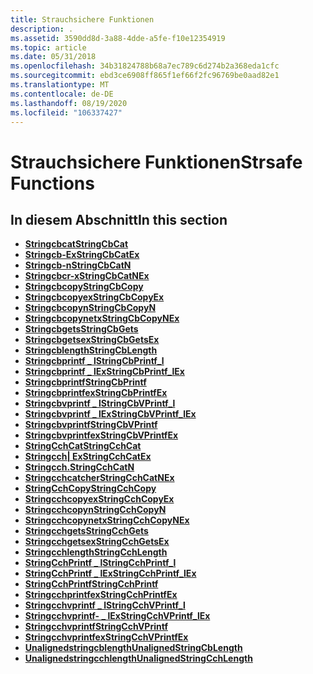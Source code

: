 ```yaml
---
title: Strauchsichere Funktionen
description: .
ms.assetid: 3590dd8d-3a88-4dde-a5fe-f10e12354919
ms.topic: article
ms.date: 05/31/2018
ms.openlocfilehash: 34b31824788b68a7ec789c6d274b2a368eda1cfc
ms.sourcegitcommit: ebd3ce6908ff865f1ef66f2fc96769be0aad82e1
ms.translationtype: MT
ms.contentlocale: de-DE
ms.lasthandoff: 08/19/2020
ms.locfileid: "106337427"
---
```

# <a name="strsafe-functions"></a><span data-ttu-id="70b1e-103">Strauchsichere Funktionen</span><span class="sxs-lookup"><span data-stu-id="70b1e-103">Strsafe Functions</span></span>

## <a name="in-this-section"></a><span data-ttu-id="70b1e-104">In diesem Abschnitt</span><span class="sxs-lookup"><span data-stu-id="70b1e-104">In this section</span></span>

-   [<span data-ttu-id="70b1e-105">**Stringcbcat**</span><span class="sxs-lookup"><span data-stu-id="70b1e-105">**StringCbCat**</span></span>](/windows/desktop/api/Strsafe/nf-strsafe-stringcbcata)
-   [<span data-ttu-id="70b1e-106">**Stringcb-Ex**</span><span class="sxs-lookup"><span data-stu-id="70b1e-106">**StringCbCatEx**</span></span>](/windows/desktop/api/Strsafe/nf-strsafe-stringcbcatexa)
-   [<span data-ttu-id="70b1e-107">**Stringcb-n**</span><span class="sxs-lookup"><span data-stu-id="70b1e-107">**StringCbCatN**</span></span>](/windows/desktop/api/Strsafe/nf-strsafe-stringcbcatna)
-   [<span data-ttu-id="70b1e-108">**Stringcbcr-x**</span><span class="sxs-lookup"><span data-stu-id="70b1e-108">**StringCbCatNEx**</span></span>](/windows/desktop/api/Strsafe/nf-strsafe-stringcbcatnexa)
-   [<span data-ttu-id="70b1e-109">**Stringcbcopy**</span><span class="sxs-lookup"><span data-stu-id="70b1e-109">**StringCbCopy**</span></span>](/windows/desktop/api/Strsafe/nf-strsafe-stringcbcopya)
-   [<span data-ttu-id="70b1e-110">**Stringcbcopyex**</span><span class="sxs-lookup"><span data-stu-id="70b1e-110">**StringCbCopyEx**</span></span>](/windows/desktop/api/Strsafe/nf-strsafe-stringcbcopyexa)
-   [<span data-ttu-id="70b1e-111">**Stringcbcopyn**</span><span class="sxs-lookup"><span data-stu-id="70b1e-111">**StringCbCopyN**</span></span>](/windows/desktop/api/Strsafe/nf-strsafe-stringcbcopyna)
-   [<span data-ttu-id="70b1e-112">**Stringcbcopynetx**</span><span class="sxs-lookup"><span data-stu-id="70b1e-112">**StringCbCopyNEx**</span></span>](/windows/desktop/api/Strsafe/nf-strsafe-stringcbcopynexa)
-   [<span data-ttu-id="70b1e-113">**Stringcbgets**</span><span class="sxs-lookup"><span data-stu-id="70b1e-113">**StringCbGets**</span></span>](/windows/desktop/api/Strsafe/nf-strsafe-stringcbgetsa)
-   [<span data-ttu-id="70b1e-114">**Stringcbgetsex**</span><span class="sxs-lookup"><span data-stu-id="70b1e-114">**StringCbGetsEx**</span></span>](/windows/desktop/api/Strsafe/nf-strsafe-stringcbgetsexa)
-   [<span data-ttu-id="70b1e-115">**Stringcblength**</span><span class="sxs-lookup"><span data-stu-id="70b1e-115">**StringCbLength**</span></span>](/windows/desktop/api/Strsafe/nf-strsafe-stringcblengtha)
-   [<span data-ttu-id="70b1e-116">**Stringcbprintf \_ l**</span><span class="sxs-lookup"><span data-stu-id="70b1e-116">**StringCbPrintf\_l**</span></span>](/windows/desktop/api/StrSafe/nf-strsafe-stringcbprintf_la)
-   [<span data-ttu-id="70b1e-117">**Stringcbprintf \_ lEx**</span><span class="sxs-lookup"><span data-stu-id="70b1e-117">**StringCbPrintf\_lEx**</span></span>](/windows/desktop/api/StrSafe/nf-strsafe-stringcbprintf_lexa)
-   [<span data-ttu-id="70b1e-118">**Stringcbprintf**</span><span class="sxs-lookup"><span data-stu-id="70b1e-118">**StringCbPrintf**</span></span>](/windows/desktop/api/Strsafe/nf-strsafe-stringcbprintfa)
-   [<span data-ttu-id="70b1e-119">**Stringcbprintfex**</span><span class="sxs-lookup"><span data-stu-id="70b1e-119">**StringCbPrintfEx**</span></span>](/windows/desktop/api/Strsafe/nf-strsafe-stringcbprintfexa)
-   [<span data-ttu-id="70b1e-120">**Stringcbvprintf \_ l**</span><span class="sxs-lookup"><span data-stu-id="70b1e-120">**StringCbVPrintf\_l**</span></span>](/windows/desktop/api/StrSafe/nf-strsafe-stringcbvprintf_la)
-   [<span data-ttu-id="70b1e-121">**Stringcbvprintf \_ lEx**</span><span class="sxs-lookup"><span data-stu-id="70b1e-121">**StringCbVPrintf\_lEx**</span></span>](/windows/desktop/api/StrSafe/nf-strsafe-stringcbvprintf_lexa)
-   [<span data-ttu-id="70b1e-122">**Stringcbvprintf**</span><span class="sxs-lookup"><span data-stu-id="70b1e-122">**StringCbVPrintf**</span></span>](/windows/desktop/api/Strsafe/nf-strsafe-stringcbvprintfa)
-   [<span data-ttu-id="70b1e-123">**Stringcbvprintfex**</span><span class="sxs-lookup"><span data-stu-id="70b1e-123">**StringCbVPrintfEx**</span></span>](/windows/desktop/api/Strsafe/nf-strsafe-stringcbvprintfexa)
-   [<span data-ttu-id="70b1e-124">**StringCchCat**</span><span class="sxs-lookup"><span data-stu-id="70b1e-124">**StringCchCat**</span></span>](/windows/desktop/api/Strsafe/nf-strsafe-stringcchcata)
-   [<span data-ttu-id="70b1e-125">**Stringcch| Ex**</span><span class="sxs-lookup"><span data-stu-id="70b1e-125">**StringCchCatEx**</span></span>](/windows/desktop/api/Strsafe/nf-strsafe-stringcchcatexa)
-   [<span data-ttu-id="70b1e-126">**Stringcch.**</span><span class="sxs-lookup"><span data-stu-id="70b1e-126">**StringCchCatN**</span></span>](/windows/desktop/api/Strsafe/nf-strsafe-stringcchcatna)
-   [<span data-ttu-id="70b1e-127">**Stringcchcatcher**</span><span class="sxs-lookup"><span data-stu-id="70b1e-127">**StringCchCatNEx**</span></span>](/windows/desktop/api/Strsafe/nf-strsafe-stringcchcatnexa)
-   [<span data-ttu-id="70b1e-128">**StringCchCopy**</span><span class="sxs-lookup"><span data-stu-id="70b1e-128">**StringCchCopy**</span></span>](/windows/desktop/api/Strsafe/nf-strsafe-stringcchcopya)
-   [<span data-ttu-id="70b1e-129">**Stringcchcopyex**</span><span class="sxs-lookup"><span data-stu-id="70b1e-129">**StringCchCopyEx**</span></span>](/windows/desktop/api/Strsafe/nf-strsafe-stringcchcopyexa)
-   [<span data-ttu-id="70b1e-130">**Stringcchcopyn**</span><span class="sxs-lookup"><span data-stu-id="70b1e-130">**StringCchCopyN**</span></span>](/windows/desktop/api/Strsafe/nf-strsafe-stringcchcopyna)
-   [<span data-ttu-id="70b1e-131">**Stringcchcopynetx**</span><span class="sxs-lookup"><span data-stu-id="70b1e-131">**StringCchCopyNEx**</span></span>](/windows/desktop/api/Strsafe/nf-strsafe-stringcchcopynexa)
-   [<span data-ttu-id="70b1e-132">**Stringcchgets**</span><span class="sxs-lookup"><span data-stu-id="70b1e-132">**StringCchGets**</span></span>](/windows/desktop/api/Strsafe/nf-strsafe-stringcchgetsa)
-   [<span data-ttu-id="70b1e-133">**Stringcchgetsex**</span><span class="sxs-lookup"><span data-stu-id="70b1e-133">**StringCchGetsEx**</span></span>](/windows/desktop/api/Strsafe/nf-strsafe-stringcchgetsexa)
-   [<span data-ttu-id="70b1e-134">**Stringcchlength**</span><span class="sxs-lookup"><span data-stu-id="70b1e-134">**StringCchLength**</span></span>](/windows/desktop/api/Strsafe/nf-strsafe-stringcchlengtha)
-   [<span data-ttu-id="70b1e-135">**StringCchPrintf \_ l**</span><span class="sxs-lookup"><span data-stu-id="70b1e-135">**StringCchPrintf\_l**</span></span>](/windows/desktop/api/StrSafe/nf-strsafe-stringcchprintf_la)
-   [<span data-ttu-id="70b1e-136">**StringCchPrintf \_ lEx**</span><span class="sxs-lookup"><span data-stu-id="70b1e-136">**StringCchPrintf\_lEx**</span></span>](/windows/desktop/api/StrSafe/nf-strsafe-stringcchprintf_lexa)
-   [<span data-ttu-id="70b1e-137">**StringCchPrintf**</span><span class="sxs-lookup"><span data-stu-id="70b1e-137">**StringCchPrintf**</span></span>](/windows/desktop/api/Strsafe/nf-strsafe-stringcchprintfa)
-   [<span data-ttu-id="70b1e-138">**Stringcchprintfex**</span><span class="sxs-lookup"><span data-stu-id="70b1e-138">**StringCchPrintfEx**</span></span>](/windows/desktop/api/Strsafe/nf-strsafe-stringcchprintfexa)
-   [<span data-ttu-id="70b1e-139">**Stringcchvprintf \_ l**</span><span class="sxs-lookup"><span data-stu-id="70b1e-139">**StringCchVPrintf\_l**</span></span>](/windows/desktop/api/StrSafe/nf-strsafe-stringcchvprintf_la)
-   [<span data-ttu-id="70b1e-140">**Stringcchvprintf- \_ lEx**</span><span class="sxs-lookup"><span data-stu-id="70b1e-140">**StringCchVPrintf\_lEx**</span></span>](/windows/desktop/api/StrSafe/nf-strsafe-stringcchvprintf_lexa)
-   [<span data-ttu-id="70b1e-141">**Stringcchvprintf**</span><span class="sxs-lookup"><span data-stu-id="70b1e-141">**StringCchVPrintf**</span></span>](/windows/desktop/api/Strsafe/nf-strsafe-stringcchvprintfa)
-   [<span data-ttu-id="70b1e-142">**Stringcchvprintfex**</span><span class="sxs-lookup"><span data-stu-id="70b1e-142">**StringCchVPrintfEx**</span></span>](/windows/desktop/api/Strsafe/nf-strsafe-stringcchvprintfexa)
-   <span data-ttu-id="70b1e-143">[**Unalignedstringcblength**](/previous-versions/windows/desktop/legacy/hh305643(v=vs.85))</span><span class="sxs-lookup"><span data-stu-id="70b1e-143">[**UnalignedStringCbLength**](/previous-versions/windows/desktop/legacy/hh305643(v=vs.85))</span></span>
-   <span data-ttu-id="70b1e-144">[**Unalignedstringcchlength**](/previous-versions/windows/desktop/legacy/hh305644(v=vs.85))</span><span class="sxs-lookup"><span data-stu-id="70b1e-144">[**UnalignedStringCchLength**](/previous-versions/windows/desktop/legacy/hh305644(v=vs.85))</span></span>

 

 